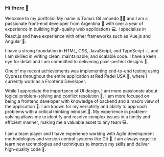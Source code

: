 ### Hi there 👋

Welcome to my portfolio! My name is Tomas Gil amoedo 👨‍💻 and I am a passionate front-end developer from Argentina 🚀 with over a year of experience in building high-quality web applications 💻. I specialize in React.js and have experience with other frameworks such as Vue.js and Angular 🎨.

I have a strong foundation in HTML, CSS, JavaScript, and TypeScript 💡, and I am skilled in writing clean, maintainable, and scalable code. I have a keen eye for detail and I am committed to delivering pixel-perfect designs 🧐.

One of my recent achievements was implementing end-to-end testing using Cypress throughout the entire application at Red Padel USA 🔎, where I currently work as a Frontend Developer.

While I appreciate the importance of UI design, I am more passionate about logical problem-solving and conflict resolution 🤔. I am more focused on being a frontend developer with knowledge of backend and a macro view of the application 🤝. I am known for my versatility and ability to approach problems with a critical thinking mindset 🚀. My experience in problem-solving allows me to identify and resolve complex issues in a timely and efficient manner, making me a valuable asset to any team 💻.

I am a team player and I have experience working with Agile development methodologies and version control systems like Git 🔎. I am always eager to learn new technologies and techniques to improve my skills and deliver high-quality code 🔎.
